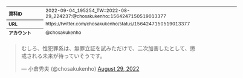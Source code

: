 <table style="font-size: 9pt; width: 610px; margin-bottom: 20px; height: 80px;">
<tbody>
    <tr>
        <th align=left>資料ID</th>
        <td align=left>2022-09-04_195254_TW::2022-08-29_224237:@chosakukenho::1564247150519013377</td>
    </tr>
    <tr>
        <th align=left>URL</th>
        <td align=left>https://twitter.com/chosakukenho/status/1564247150519013377</td>
    </tr>
    <tr>
        <th align=left>アカウント</th>
        <td align=left>@chosakukenho</td>
    </tr>
    <tr>
        <th align=left>ユーザ名</th>
        <td align=left>小倉秀夫</td>
    </tr>
    <tr>
        <th align=left>ツイートの記録日時</th>
        <td align=left>2022-09-04_195254_</td>
    </tr>
</tbody>
</table>
<blockquote class="twitter-tweet" data-width="450"  data-lang="ja"><p lang="ja" dir="ltr">むしろ、性犯罪系は、無罪立証を試みただけで、二次加害したとして、懲戒される未来が待っていそうです。</p>&mdash; 小倉秀夫 (@chosakukenho) <a href="https://twitter.com/chosakukenho/status/1564247150519013377?ref_src=twsrc%5Etfw">August 29, 2022</a></blockquote>
<script async src="https://platform.twitter.com/widgets.js" charset="utf-8"></script>



